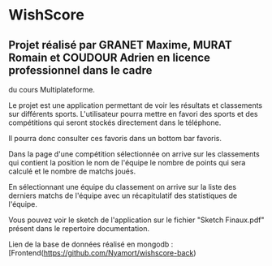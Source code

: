 # WishScore

## Projet réalisé par GRANET Maxime, MURAT Romain et COUDOUR Adrien en licence professionnel dans le cadre
du cours Multiplateforme.

Le projet est une application permettant de voir les résultats et classements sur différents sports.
L'utilisateur pourra mettre en favori des sports et des compétitions qui seront stockés directement dans le 
téléphone.

Il pourra donc consulter ces favoris dans un bottom bar favoris.

Dans la page d'une compétition sélectionnée on arrive sur les classements qui contient la position le nom 
de l'équipe le nombre de points qui sera calculé et le nombre de matchs joués.

En sélectionnant une équipe du classement on arrive sur la liste des derniers matchs de l'équipe avec un 
récapitulatif des statistiques de l'équipe.

Vous pouvez voir le sketch de l'application sur le fichier "Sketch Finaux.pdf" présent dans le repertoire
documentation.

Lien de la base de données réalisé en mongodb : [Frontend(https://github.com/Nyamort/wishscore-back)